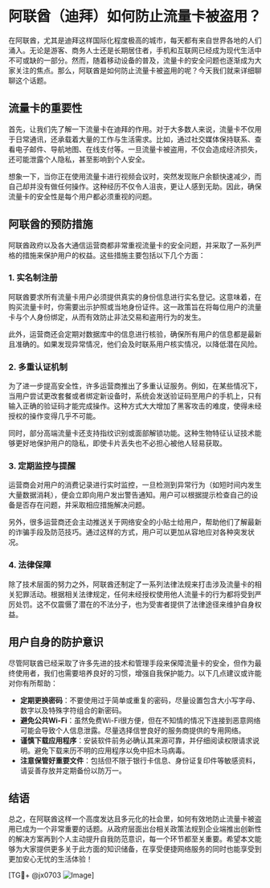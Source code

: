 # 阿联酋（迪拜）如何防止流量卡被盗用？

在阿联酋，尤其是迪拜这样国际化程度极高的城市，每天都有来自世界各地的人们涌入。无论是游客、商务人士还是长期居住者，手机和互联网已经成为现代生活中不可或缺的一部分。然而，随着移动设备的普及，流量卡的安全问题也逐渐成为大家关注的焦点。那么，阿联酋是如何防止流量卡被盗用的呢？今天我们就来详细聊聊这个话题。

## 流量卡的重要性

首先，让我们先了解一下流量卡在迪拜的作用。对于大多数人来说，流量卡不仅用于日常通讯，还承载着大量的工作与生活需求。比如，通过社交媒体保持联系、查看电子邮件、导航地图、在线支付等。一旦流量卡被盗用，不仅会造成经济损失，还可能泄露个人隐私，甚至影响到个人安全。

想象一下，当你正在使用流量卡进行视频会议时，突然发现账户余额快速减少，而自己却并没有做任何操作。这种经历不仅令人沮丧，更让人感到无助。因此，确保流量卡的安全性是每个用户都必须重视的问题。

## 阿联酋的预防措施

阿联酋政府以及各大通信运营商都非常重视流量卡的安全问题，并采取了一系列严格的措施来保护用户的权益。这些措施主要包括以下几个方面：

### 1. 实名制注册

阿联酋要求所有流量卡用户必须提供真实的身份信息进行实名登记。这意味着，在购买流量卡时，你需要出示护照或当地身份证件。这一政策旨在将每位用户的流量卡与个人身份绑定，从而有效防止非法交易和盗用行为的发生。

此外，运营商还会定期对数据库中的信息进行核验，确保所有用户的信息都是最新且准确的。如果发现异常情况，他们会及时联系用户核实情况，以降低潜在风险。

### 2. 多重认证机制

为了进一步提高安全性，许多运营商推出了多重认证服务。例如，在某些情况下，当用户尝试更改套餐或者绑定新设备时，系统会发送验证码至用户的手机上，只有输入正确的验证码才能完成操作。这种方式大大增加了黑客攻击的难度，使得未经授权的操作变得几乎不可能。

同时，部分高端流量卡还支持指纹识别或面部解锁功能。这种生物特征认证技术能够更好地保护用户的隐私，即使卡片丢失也不必担心被他人轻易获取。

### 3. 定期监控与提醒

运营商会对用户的消费记录进行实时监控，一旦检测到异常行为（如短时间内发生大量数据消耗），便会立即向用户发出警告通知。用户可以根据提示检查自己的设备是否存在问题，并采取相应措施解决问题。

另外，很多运营商还会主动推送关于网络安全的小贴士给用户，帮助他们了解最新的诈骗手段及防范技巧。通过这样的方式，用户可以更加从容地应对各种突发状况。

### 4. 法律保障

除了技术层面的努力之外，阿联酋还制定了一系列法律法规来打击涉及流量卡的相关犯罪活动。根据相关法律规定，任何未经授权使用他人流量卡的行为都将受到严厉处罚。这不仅震慑了潜在的不法分子，也为受害者提供了法律途径来维护自身权益。

## 用户自身的防护意识

尽管阿联酋已经采取了许多先进的技术和管理手段来保障流量卡的安全，但作为最终使用者，我们也需要培养良好的习惯，增强自我保护能力。以下几点建议或许能对你有所帮助：

- **定期更换密码**：不要使用过于简单或重复的密码，尽量设置包含大小写字母、数字以及特殊字符组合的新密码。
- **避免公共Wi-Fi**：虽然免费Wi-Fi很方便，但在不知情的情况下连接到恶意网络可能会导致个人信息泄露。尽量选择信誉良好的服务商提供的专用网络。
- **谨慎下载应用程序**：安装软件前务必确认其来源可靠，并仔细阅读权限请求说明。避免下载来历不明的应用程序以免中招木马病毒。
- **注意保管好重要文件**：包括但不限于银行卡信息、身份证复印件等敏感资料，请妥善存放并定期备份以防万一。

## 结语

总之，在阿联酋这样一个高度发达且多元化的社会里，如何有效地防止流量卡被盗用已成为一个非常重要的话题。从政府层面出台相关政策法规到企业端推出创新性的解决方案再到个人主动提升自我防范意识，每一个环节都至关重要。希望本文能够为大家提供更多关于此方面的知识储备，在享受便捷网络服务的同时也能享受到更加安心无忧的生活体验！

[TG💪+ @jx0703 ![Image](https://github.com/user-attachments/assets/dbca1d08-cadb-493c-b0ec-ad6f7a83f270)]